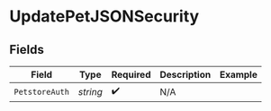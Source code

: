 # UpdatePetJSONSecurity


## Fields

| Field              | Type               | Required           | Description        | Example            |
| ------------------ | ------------------ | ------------------ | ------------------ | ------------------ |
| `PetstoreAuth`     | *string*           | :heavy_check_mark: | N/A                |                    |
